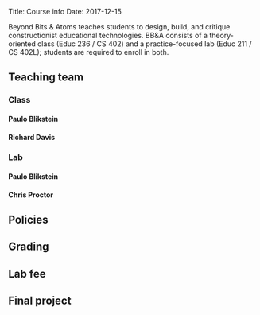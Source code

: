 Title: Course info
Date: 2017-12-15

Beyond Bits & Atoms teaches students to design, build, and critique constructionist educational technologies. BB&A consists of a theory-oriented class (Educ 236 / CS 402) and a practice-focused lab (Educ 211 / CS 402L); students are required to enroll in both. 

## Teaching team

### Class

#### Paulo Blikstein
#### Richard Davis

### Lab

#### Paulo Blikstein
#### Chris Proctor

## Policies

## Grading

## Lab fee

## Final project
